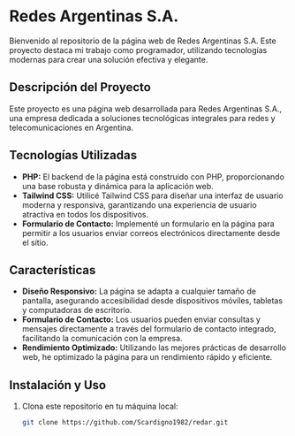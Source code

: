 # Redes Argentinas S.A.

Bienvenido al repositorio de la página web de Redes Argentinas S.A. Este proyecto destaca mi trabajo como programador, utilizando tecnologías modernas para crear una solución efectiva y elegante.

## Descripción del Proyecto

Este proyecto es una página web desarrollada para Redes Argentinas S.A., una empresa dedicada a soluciones tecnológicas integrales para redes y telecomunicaciones en Argentina.

## Tecnologías Utilizadas

- **PHP:** El backend de la página está construido con PHP, proporcionando una base robusta y dinámica para la aplicación web.
- **Tailwind CSS:** Utilicé Tailwind CSS para diseñar una interfaz de usuario moderna y responsiva, garantizando una experiencia de usuario atractiva en todos los dispositivos.
- **Formulario de Contacto:** Implementé un formulario en la página para permitir a los usuarios enviar correos electrónicos directamente desde el sitio.

## Características

- **Diseño Responsivo:** La página se adapta a cualquier tamaño de pantalla, asegurando accesibilidad desde dispositivos móviles, tabletas y computadoras de escritorio.
- **Formulario de Contacto:** Los usuarios pueden enviar consultas y mensajes directamente a través del formulario de contacto integrado, facilitando la comunicación con la empresa.
- **Rendimiento Optimizado:** Utilizando las mejores prácticas de desarrollo web, he optimizado la página para un rendimiento rápido y eficiente.

## Instalación y Uso

1. Clona este repositorio en tu máquina local:
   ```bash
   git clone https://github.com/Scardigno1982/redar.git
